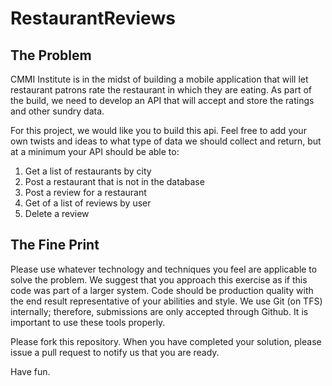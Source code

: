 RestaurantReviews
=================

The Problem
--------------
CMMI Institute is in the midst of building a mobile application that will let restaurant patrons rate the restaurant in which they are eating. As part of the build, we need to develop an API that will accept and store the ratings and other sundry data. 

For this project, we would like you to build this api. Feel free to add your own twists and ideas to what type of data we should collect and return, but at a minimum your API should be able to:

1. Get a list of restaurants by city
2. Post a restaurant that is not in the database
3. Post a review for a restaurant
4. Get of a list of reviews by user
5. Delete a review

The Fine Print
--------------
Please use whatever technology and techniques you feel are applicable to solve the problem. We suggest that you approach this exercise as if this code was part of a larger system. Code should be production quality with the end result representative of your abilities and style. We use Git (on TFS) internally; therefore, submissions are only accepted through Github. It is important to use these tools properly.

Please fork this repository. When you have completed your solution, please issue a pull request to notify us that you are ready.

Have fun.
